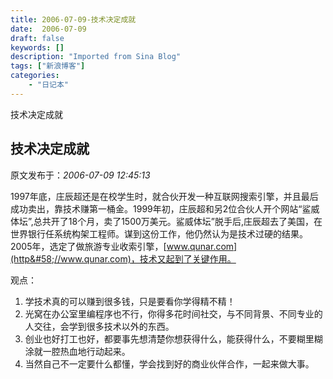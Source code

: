 ```yaml
---
title: 2006-07-09-技术决定成就
date:  2006-07-09
draft: false
keywords: []
description: "Imported from Sina Blog"
tags: ["新浪博客"]
categories: 
    - "日记本"
---
```

技术决定成就
## 技术决定成就

 原文发布于：*2006-07-09 12:45:13*

 

   1997年底，庄辰超还是在校学生时，就合伙开发一种互联网搜索引擎，并且最后成功卖出，靠技术赚第一桶金。1999年初，庄辰超和另2位合伙人开个网站“鲨威体坛”,总共开了18个月，卖了1500万美元。鲨威体坛”脱手后,庄辰超去了美国，在世界银行任系统构架工程师。谋到这份工作，他仍然认为是技术过硬的结果。2005年，选定了做旅游专业收索引擎，[www.qunar.com](http&#58;//www.qunar.com)，技术又起到了关键作用。

   观点：

1. 学技术真的可以赚到很多钱，只是要看你学得精不精！
2. 光窝在办公室里编程序也不行，你得多花时间社交，与不同背景、不同专业的人交往，会学到很多技术以外的东西。
3. 创业也好打工也好，都要事先想清楚你想获得什么，能获得什么，不要糊里糊涂就一腔热血地行动起来。
4. 当然自己不一定要什么都懂，学会找到好的商业伙伴合作，一起来做大事。


